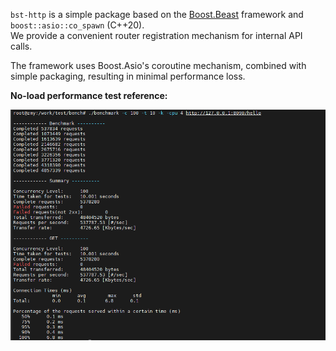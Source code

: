 `bst-http` is a simple package based on the [Boost.Beast](https://www.boost.org/doc/libs/release/libs/beast/) framework and `boost::asio::co_spawn` (C++20).  
We provide a convenient router registration mechanism for internal API calls.

The framework uses Boost.Asio's coroutine mechanism, combined with simple packaging, resulting in minimal performance loss.

**No-load performance test reference:**

![Alt text](bench.png)
